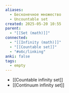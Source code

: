 ```yaml
---
aliases:
  - Бесконечное множество
  - Uncountable set
created: 2025-05-20 10:55
parent:
  - "[[Set (math)]]"
connected:
  - "[[Infinity (math)]]"
  - "[[Countable set]]"
  - "#обс/linking"
anki: false
tags:
  - empty
---
```


- [[Countable infinity set]]
- [[Continuum infinity set]]







